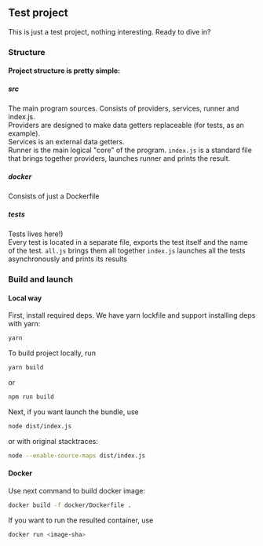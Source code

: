 ## Test project

This is just a test project, nothing interesting. Ready to dive in?

### Structure

#### Project structure is pretty simple:

##### src

The main program sources. Consists of providers, services, runner and index.js.  
Providers are designed to make data getters replaceable (for tests, as an example).  
Services is an external data getters.  
Runner is the main logical "core" of the program.
`index.js` is a standard file that brings together providers, launches runner and prints the result.

##### docker

Consists of just a Dockerfile

##### tests

Tests lives here!)  
Every test is located in a separate file, exports the test itself and the name of the test.
`all.js` brings them all together
`index.js` launches all the tests asynchronously and prints its results

### Build and launch

#### Local way

First, install required deps. We have yarn lockfile and support installing deps with yarn:
```sh
yarn
```

To build project locally, run
```sh
yarn build
```
or
```sh
npm run build
```

Next, if you want launch the bundle, use
```sh
node dist/index.js
```
or with original stacktraces:
```sh
node --enable-source-maps dist/index.js
```

#### Docker

Use next command to build docker image:
```sh
docker build -f docker/Dockerfile .
```

If you want to run the resulted container, use
```sh
docker run <image-sha>
```
